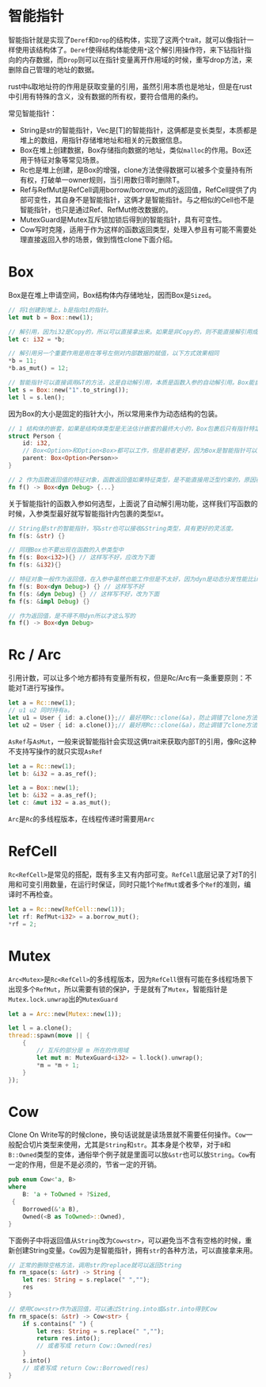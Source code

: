 # 智能指针
智能指针就是实现了`Deref`和`Drop`的结构体，实现了这两个trait，就可以像指针一样使用该结构体了。`Deref`使得结构体能使用`*`这个解引用操作符，来下钻指针指向的内存数据，而`Drop`则可以在指针变量离开作用域的时候，重写drop方法，来删除自己管理的地址的数据。

rust中`&`取地址符的作用是获取变量的引用，虽然引用本质也是地址，但是在rust中引用有特殊的含义，没有数据的所有权，要符合借用的条约。

常见智能指针：
- String是str的智能指针，Vec<T>是[T]的智能指针，这俩都是变长类型，本质都是堆上的数组，用指针存储堆地址和相关的元数据信息。
- Box<T>在堆上创建数据，Box存储指向数据的地址，类似`malloc`的作用。Box还用于特征对象等常见场景。
- Rc<T>也是堆上创建，是Box的增强，clone方法使得数据可以被多个变量持有所有权，打破单一owner规则，当引用数归零时删除T。
- Ref<T>与RefMut<T>是RefCell调用borrow/borrow_mut的返回值，RefCell提供了内部可变性，其自身不是智能指针，这俩才是智能指针。与之相似的Cell也不是智能指针，也只是通过Ref、RefMut修改数据的。
- MutexGuard<T>是Mutex<T>互斥锁加锁后得到的智能指针，具有可变性。
- Cow<T>写时克隆，适用于作为这样的函数返回类型，处理入参且有可能不需要处理直接返回入参的场景，做到惰性clone下面介绍。

# Box
Box是在堆上申请空间，Box结构体内存储地址，因而Box是`Sized`。
```rs
// 将1创建到堆上，b是指向1的指针。
let mut b = Box::new(1);

// 解引用，因为i32是Copy的，所以可以直接拿出来。如果是非Copy的，则不能直接解引用成T类型使用，因为不能直接获取所有权
let c: i32 = *b;

// 解引用另一个重要作用是用在等号左侧对内部数据的赋值，以下方式效果相同
*b = 11;
*b.as_mut() = 12;

// 智能指针可以直接调用&T的方法，这是自动解引用，本质是函数入参的自动解引用。Box能自动解为&T类型
let s = Box::new("1".to_string());
let l = s.len();
```
因为Box的大小是固定的指针大小，所以常用来作为动态结构的包装。
```rs
// 1 结构体的嵌套，如果是结构体类型是无法估计嵌套的最终大小的，Box包裹后只有指针特定大小就解决了无限大结构体问题
struct Person {
    id: i32,
    // Box<Option>和Option<Box>都可以工作，但是前者更好，因为Box是智能指针可以直接当Option来使用其内部函数
    parent: Box<Option<Person>>
}

// 2 作为函数返回值的特征对象，函数返回值如果特征类型，是不能直接用泛型约束的，原因在trait章节有解释，需要改为用特征对象
fn f() -> Box<dyn Debug> {...}
```
关于智能指针的函数入参如何选型，上面说了自动解引用功能，这样我们写函数的时候，入参类型最好就写智能指针内包裹的类型`&T`。
```rs
// String是str的智能指针，写&str也可以接收&String类型，具有更好的灵活度。
fn f(s: &str) {}

// 同理Box也不要出现在函数的入参类型中
fn f(s: Box<i32>){} // 这样写不好，应改为下面
fn f(s: &i32){}

// 特征对象一般作为返回值，在入参中虽然也能工作但是不太好，因为dyn是动态分发性能比impl要低
fn f(s: Box<dyn Debug>) {} // 这样写不好
fn f(s: &dyn Debug) {} // 这样写不好，改为下面
fn f(s: &impl Debug) {}

// 作为返回值，是不得不用dyn所以才这么写的
fn f() -> Box<dyn Debug>
```
# Rc / Arc
引用计数，可以让多个地方都持有变量所有权，但是Rc/Arc有一条重要原则：不能对T进行写操作。
```rs
let a = Rc::new(1);
// u1 u2 同时持有a。
let u1 = User { id: a.clone()};// 最好用Rc::clone(&a)，防止调错了clone方法。
let u2 = User { id: a.clone()};// 最好用Rc::clone(&a)，防止调错了clone方法。
```
`AsRef`与`AsMut`，一般来说智能指针会实现这俩trait来获取内部T的引用，像Rc这种不支持写操作的就只实现`AsRef`
```rs
let a = Rc::new(1);
let b: &i32 = a.as_ref();

let a = Box::new(1);
let b: &i32 = a.as_ref();
let c: &mut i32 = a.as_mut();
```
`Arc`是`Rc`的多线程版本，在线程传递时需要用`Arc`
# RefCell
`Rc<RefCell>`是常见的搭配，既有多主又有内部可变。`RefCell`底层记录了对T的引用和可变引用数量，在运行时保证，同时只能1个`RefMut`或者多个`Ref`的准则，编译时不再检查。
```rs
let a = Rc::new(RefCell::new(1));
let rf: RefMut<i32> = a.borrow_mut();
*rf = 2;
```
# Mutex
`Arc<Mutex>`是`Rc<RefCell>`的多线程版本，因为`RefCell`很有可能在多线程场景下出现多个`RefMut`，所以需要有锁的保护，于是就有了`Mutex`，智能指针是`Mutex.lock.unwrap`出的`MutexGuard`
```rs
let a = Arc::new(Mutex::new(1));

let l = a.clone();
thread::spawn(move || {
    {
        // 互斥的部分是 m 所在的作用域
        let mut m: MutexGuard<i32> = l.lock().unwrap();
        *m = *m + 1;
    }
});
```
# Cow
Clone On Write写的时候clone，换句话说就是读场景就不需要任何操作。`Cow`一般配合切片类型来使用，尤其是`String`和`str`。其本身是个枚举，对于`B`和`B::Owned`类型的变体，通俗举个例子就是里面可以放`&str`也可以放`String`。`Cow`有一定的作用，但是不是必须的，节省一定的开销。
```rs
pub enum Cow<'a, B>
where
    B: 'a + ToOwned + ?Sized,
 {
    Borrowed(&'a B),
    Owned(<B as ToOwned>::Owned),
}
```
下面例子中将返回值从`String`改为`Cow<str>`，可以避免当不含有空格的时候，重新创建String变量。`Cow`因为是智能指针，拥有`str`的各种方法，可以直接拿来用。
```rs
// 正常的删除空格方法，调用str的replace就可以返回String
fn rm_space(s: &str) -> String {
    let res: String = s.replace(" ","");
    res
}

// 使用Cow<str>作为返回值，可以通过String.into或&str.into得到Cow
fn rm_space(s: &str) -> Cow<str> {
    if s.contains(" ") {
        let res: String = s.replace(" ","");
        return res.into();
        // 或者写成 return Cow::Owned(res)
    }
    s.into()
    // 或者写成 return Cow::Borrowed(res)
}
```